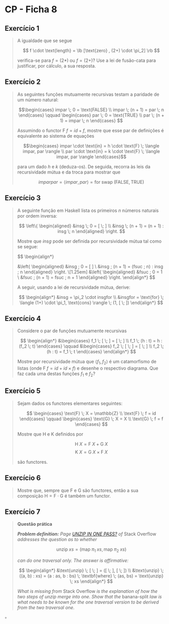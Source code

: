 # CP - Ficha 8

## Exercício 1

> A igualdade que se segue
>
> $$
> f \cdot \text{length} = \lb [\text{zero} , (2+) \cdot \pi_2] \rb
> $$
>
> verifica-se para $f = (2\ast)$ ou $f = (2+)$? Use a lei de fusão-cata para justificar, por cálculo, a sua resposta.

## Exercício 2

> As seguintes funções mutuamente recursivas testam a paridade de um número natural:
>
> $$\begin{cases}
> impar \; 0 = \text{FALSE} \\
> impar \; (n + 1) = par \; n
> \end{cases}
> \qquad
> \begin{cases}
> par \; 0 = \text{TRUE} \\
> par \; (n + 1) = impar \; n
> \end{cases}
> $$
>
> Assumindo o functor $\text{F} \; f = id + f$, mostre que esse par de definições é equivalente ao sistema de equações
>
> $$\begin{cases}
> impar \cdot \text{in} = h \cdot \text{F} \; \langle impar, par \rangle \\
> par \cdot \text{in} = k \cdot \text{F} \; \langle impar, par \rangle
> \end{cases}$$
>
> para um dado $h$ e $k$ (deduza-os). De seguida, recorra às leis da recursividade mútua e da troca para mostrar que
>
> $$imparpar = \langle impar, par \rangle = \text{for} \; \text{swap} \; (\text{FALSE}, \text{TRUE})$$

## Exercício 3

> A seguinte função em Haskell lista os primeiros $n$ números naturais por ordem inversa:
>
> $$
> \left\{
> \begin{aligned}
> &insg \; 0 = [ \; ] \\
> &insg \; (n + 1) = (n + 1) : insg \; n
> \end{aligned}
> \right.
> $$
>
> Mostre que $insg$ pode ser definida por recursividade mútua tal como se segue:
>
> $$
> \begin{align*}
>
> &\left\{
> \begin{aligned}
> &insg \; 0 = [ ] \\
> &insg \; (n + 1) = (fsuc \; n) : insg \; n
> \end{aligned}
> \right. \\[1.25em]
> &\left\{
> \begin{aligned}
> &fsuc \; 0 = 1 \\
> &fsuc \; (n + 1) = fsuc \; n + 1
> \end{aligned}
> \right.
> \end{align*}
> $$
>
> A seguir, usando a lei de recursividade mútua, derive:
>
> $$
> \begin{align*}
> &insg = \pi_2 \cdot insgfor \\
> &insgfor = \text{for} \; \langle (1+) \cdot \pi_1, \text{cons} \rangle \; (1, [ \; ])
> \end{align*}
> $$

## Exercício 4

> Considere o par de funções mutuamente recursivas
>
> $$
> \begin{align*}
> &\begin{cases}
> f_1 \; [ \; ] = [ \; ] \\
> f_1 \; (h : t) = h : (f_2 \; t)
> \end{cases}
> \qquad
> &\begin{cases}
> f_2 \; [ \; ] = [ \; ] \\
> f_2 \; (h : t) = f_1 \; t
> \end{cases}
> \end{align*}
> $$
>
> Mostre por recursividade mútua que $\langle f_1, f_2 \rangle$
é um catamorfismo de listas (onde $\text{F} \; f = id + id \times f$)
e desenhe o respectivo diagrama.
Que faz cada uma destas funções $f_1$ e $f_2$?

## Exercício 5

> Sejam dados os functores elementares seguintes:
>
> $$
> \begin{cases}
> \text{F} \; X = \mathbb{Z} \\
> \text{F} \; f = id
> \end{cases}
> \qquad
> \begin{cases}
> \text{G} \; X = X \\
> \text{G} \; f = f
> \end{cases}
> $$
>
> Mostre que $\text{H}$ e $\text{K}$ definidos por
>
> $$\text{H} \; X = \text{F} \; X + \text{G} \; X$$
> $$\text{K} \; X = \text{G} \; X \times \text{F} \; X$$
>
> são functores.

## Exercício 6

> Mostre que, sempre que $\text{F}$ e $\text{G}$ são functores,
então a sua composição $\text{H} = \text{F} \cdot \text{G}$ é também um functor.

## Exercício 7

> **Questão prática**
>
> ***Problem definition:** Page [UNZIP IN ONE PASS?](https://stackoverflow.com/questions/18287848/unzip-in-one-pass)
of* Stack Overflow *addresses the question as to whether*
>
> $$\text{unzip} \; xs = (\text{map} \; \pi_1 \; xs, \text{map} \; \pi_2 \; xs)$$
>
> *can do one traversal only. The answer is affirmative:*
>
> $$
> \begin{align*}
> &\text{unzip} \; [ \; ] = ([ \; ], [ \; ]) \\
> &\text{unzip} \; ((a, b) : xs) = (a : as, b : bs) \; \textbf{where} \; (as, bs) = \text{unzip} \; xs
> \end{align*}
> $$
>
> *What is missing from* Stack Overflow *is the explanation of how the two steps
of $\text{unzip}$ merge into one.
Show that the* banana-split *law is what needs to be known
for the one traversal version to be derived from the two traversal one.*

$\square$
